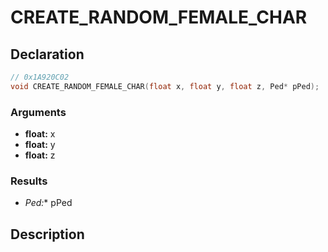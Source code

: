 # CREATE_RANDOM_FEMALE_CHAR

## Declaration
```cpp
// 0x1A920C02
void CREATE_RANDOM_FEMALE_CHAR(float x, float y, float z, Ped* pPed);
```

### Arguments
- **float:** x
- **float:** y
- **float:** z

### Results
- **Ped*:** pPed

## Description

